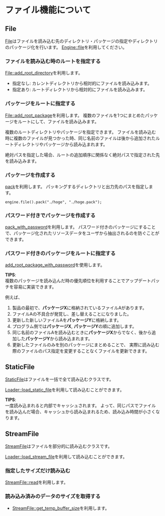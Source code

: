 # ファイル機能について

## File
[File](../../core/struct.File.html)はファイルを読み込む先のディレクトリ・パッケージの指定やディレクトリのパッケージ化を行います。
[Engine::file](../../engine/struct.Engine.html#method.file)を利用してください。

### ファイルを読み込む時のルートを指定する
[File::add_root_directory](../../core/struct.File.html#method.add_root_directory)を利用します。
- 指定なし: カレントディレクトリから相対的にファイルを読み込みます。
- 指定あり: ルートディレクトリから相対的にファイルを読み込みます。

### パッケージをルートに指定する
[File::add_root_package](../../core/struct.File.html#method.add_root_package)を利用します。
複数のファイルを1つにまとめたパッケージをルートにして、ファイルを読み込みます。

複数のルートディレクトリやパッケージを指定できます。
ファイルを読み込む時に複数のファイルが見つかった時、同じ名前のファイルは後から追加されたルートディレクトリやパッケージから読み込まれます。

絶対パスを指定した場合、ルートの追加順序に関係なく絶対パスで指定された先を読み込みます。

### パッケージを作成する

[pack](../../core/struct.File.html#method.pack)を利用します。
パッキングするディレクトリと出力先のパスを指定します。

```ignore
engine.file().pack("./hoge", "./hoge.pack");
```

### パスワード付きでパッケージを作成する

[pack_with_password](../../core/struct.File.html#method.pack_with_password)を利用します。
パスワード付きのパッケージにすることで、パッケージ化されたリソースデータをユーザから抽出されるのを防ぐことができます。

### パスワード付きのパッケージをルートに指定する
[add_root_package_with_password](../../core/struct.File.html#method.add_root_package_with_password)を使用します。

**TIPS**:  
複数のパッケージを読み込んだ時の優先順位を利用することでアップデートパッチを容易に実装できます。

例えば、

1. 製品の最初で、**パッケージX**に格納されているファイルAがあります。
2. ファイルAの不具合が発覚し、差し替えることになりました。
3. 更新した新しいファイルAを**パッケージY**に格納します。
4. プログラム側では**パッケージX**, **パッケージY**の順に追加します。
5. 同じ名前のファイルAを読み込むときに**パッケージX**からでなく、後から追加した**パッケージY**から読み込まれます。
6. 更新したファイルのみを別のパッケージにまとめることで、 実際に読み込む際のファイルのパス指定を変更することなくファイルを更新できます。

## StaticFile
[StaticFile](../../core/struct.StaticFile.html)はファイルを一括で全て読み込むクラスです。

[Loader::load_static_file](../../engine/struct.Loader.html#method.load_static_file)を利用して読み込むことができます。

<!-- 読み込んだファイルの内容は、[StaticFile::buffer](../../core/struct.StaticFile.html#buffer)で、Byte配列として得られます。 TODO -->

**TIPS**:  
一度読み込まれると内部でキャッシュされます。
よって、同じパスでファイルを読み込んだ場合、キャッシュから読み込まれるため、読み込み時間が小さくなります。

## StreamFile

[StreamFile](../../core/struct.StreamFile.html)はファイルを部分的に読み込むクラスです。

[Loader::load_stream_file](../../engine/struct.Loader.html#method.load_stream_file)を利用して読み込むことができます。

### 指定したサイズだけ読み込む
[StreamFile::read](../../core/struct.StreamFile.html#method.read)を利用します。

<!-- 読み込んだ内容は、[TempBuffer](xref:Altseed.StreamFile.TempBuffer)で、Byte配列として得られます。 TODO -->

### 読み込み済みのデータのサイズを取得する
- [StreamFile::get_temp_buffer_size](../../core/struct.StreamFile.html#method.get_temp_buffer_size)を利用します。

<!-- ## サンプル TODO

### StaticFileによるファイル読み込み


### StreamFileによるファイル読み込み -->


